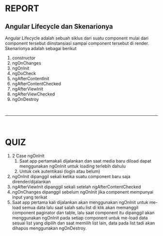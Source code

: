 # REPORT

## Angular Lifecycle dan Skenarionya
Angular Lifecycle adalah sebuah siklus dari suatu component mulai dari component tersebut diinstansiasi sampai component tersebut di render. Skenarionya adalah sebagai berikut
1. constructor
2. ngOnChanges
3. ngOnInit
4. ngDoCheck
5. ngAfterContentInit
6. ngAfterContentChecked
7. ngAfterViewInit
8. ngAfterViewChecked
9. ngOnDestroy

<br><hr><br>

# QUIZ
1. 2 Case ngOnInit
    1. Saat app pertamakali dijalankan dan saat media baru diload dapat menggunakan ngOnInit untuk loading terlebih dahulu
    2. Untuk cek autentikasi (login atau belum)
2. ngOnInit dipanggil sekali ketika suatu component baru saja dirender/dijalankan
3. ngAfterViewInit dipanggil sekali setelah ngAfterContentChecked
4. ngOnChanges dipanggil sebelum ngOnInit jika component mempunyai input yang terikat
5. Saat app pertama kali dijalankan akan menggunakan ngOnInit untuk me-load semua data lalu saat salah satu list di klik akan memanggil component paginator dan table, lalu saat component itu dipanggil akan menggunakan ngOnInit pada setiap component untuk me-load data sesuai list yang dipilih dan saat memilih list lain, data pada list tadi akan dihapus menggunakan ngOnDestroy.